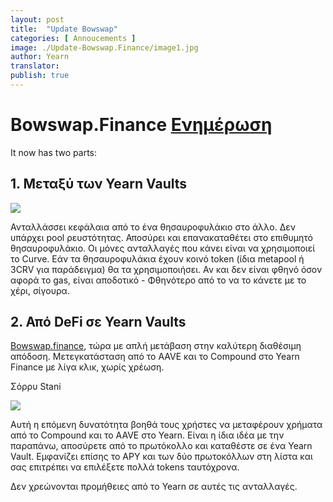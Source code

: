 ```yaml
---
layout: post
title:  "Update Bowswap"
categories: [ Annoucements ]
image: ./Update-Bowswap.Finance/image1.jpg
author: Yearn
translator:
publish: true
---
```


# Bowswap.Finance [Ενημέρωση](https://t.me/yearnupdates/483)

It now has two parts:

## 1. Μεταξύ των Yearn Vaults

![](image1.jpg)

Ανταλλάσσει κεφάλαια από το ένα θησαυροφυλάκιο στο άλλο. Δεν υπάρχει pool ρευστότητας. Αποσύρει και επανακαταθέτει στο επιθυμητό θησαυροφυλάκιο. Οι μόνες ανταλλαγές που κάνει είναι να χρησιμοποιεί το Curve. Εάν τα θησαυροφυλάκια έχουν κοινό token (ίδια metapool ή 3CRV για παράδειγμα) θα τα χρησιμοποιήσει. Αν και δεν είναι φθηνό όσον αφορά το gas, είναι αποδοτικό - Φθηνότερο από το να το κάνετε με το χέρι, σίγουρα.

## 2. Από DeFi σε Yearn Vaults

[Bowswap.finance](https://bowswap.finance/), τώρα με απλή μετάβαση στην καλύτερη διαθέσιμη απόδοση. Μετεγκατάσταση από το AAVE και το Compound στο Yearn Finance με λίγα κλικ, χωρίς χρέωση.

Σόρρυ Stani

![](image2.jpg)

Αυτή η επόμενη δυνατότητα βοηθά τους χρήστες να μεταφέρουν χρήματα από το Compound και το AAVE στο Yearn. Είναι η ίδια ιδέα με την παραπάνω, αποσύρετε από το πρωτόκολλο και καταθέστε σε ένα Yearn Vault. Εμφανίζει επίσης το APY και των δύο πρωτοκόλλων στη λίστα και σας επιτρέπει να επιλέξετε πολλά tokens ταυτόχρονα.

Δεν χρεώνονται προμήθειες από τo Yearn σε αυτές τις ανταλλαγές.

